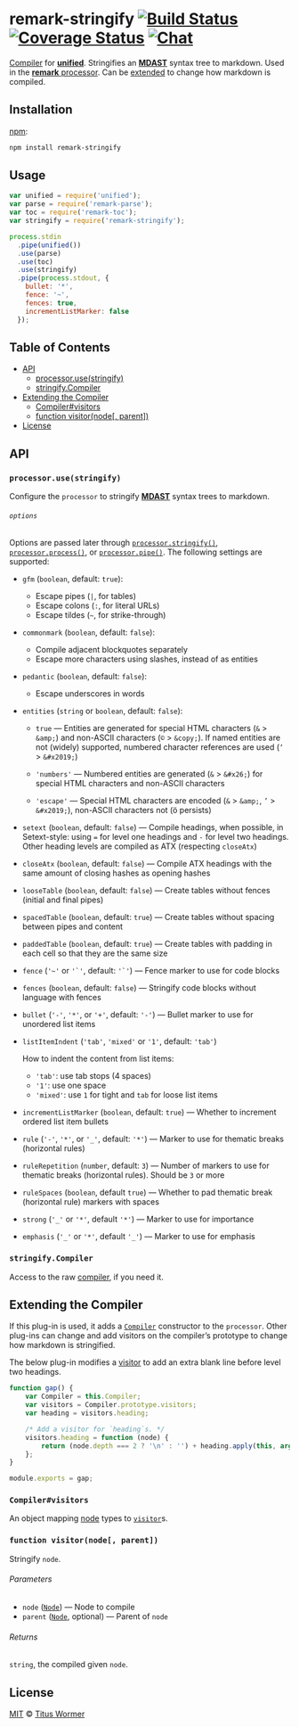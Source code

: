 # remark-stringify [![Build Status][build-badge]][build-status] [![Coverage Status][coverage-badge]][coverage-status] [![Chat][chat-badge]][chat]

[Compiler][] for [**unified**][unified].  Stringifies an
[**MDAST**][mdast] syntax tree to markdown.  Used in the [**remark**
processor][processor].  Can be [extended][extend] to change how
markdown is compiled.

## Installation

[npm][]:

```bash
npm install remark-stringify
```

## Usage

```js
var unified = require('unified');
var parse = require('remark-parse');
var toc = require('remark-toc');
var stringify = require('remark-stringify');

process.stdin
  .pipe(unified())
  .use(parse)
  .use(toc)
  .use(stringify)
  .pipe(process.stdout, {
    bullet: '*',
    fence: '~',
    fences: true,
    incrementListMarker: false
  });
```

## Table of Contents

*   [API](#api)
    *   [processor.use(stringify)](#processorusestringify)
    *   [stringify.Compiler](#stringifycompiler)
*   [Extending the Compiler](#extending-the-compiler)
    *   [Compiler#visitors](#compilervisitors)
    *   [function visitor(node\[, parent\])](#function-visitornode-parent)
*   [License](#license)

## API

### `processor.use(stringify)`

Configure the `processor` to stringify [**MDAST**][mdast] syntax trees
to markdown.

###### `options`

Options are passed later through [`processor.stringify()`][stringify],
[`processor.process()`][process], or [`processor.pipe()`][pipe].
The following settings are supported:

*   `gfm` (`boolean`, default: `true`):
    *   Escape pipes (`|`, for tables)
    *   Escape colons (`:`, for literal URLs)
    *   Escape tildes (`~`, for strike-through)
*   `commonmark` (`boolean`, default: `false`):
    *   Compile adjacent blockquotes separately
    *   Escape more characters using slashes, instead of as entities
*   `pedantic` (`boolean`, default: `false`):
    *   Escape underscores in words
*   `entities` (`string` or `boolean`, default: `false`):

    *   `true` — Entities are generated for special HTML characters
        (`&` > `&amp;`) and non-ASCII characters (`©` > `&copy;`).
        If named entities are not (widely) supported, numbered character
        references are used (`’` > `&#x2019;`)

    *   `'numbers'` — Numbered entities are generated (`&` > `&#x26;`)
        for special HTML characters and non-ASCII characters

    *   `'escape'` — Special HTML characters are encoded (`&` >
        `&amp;`, `’` > `&#x2019;`), non-ASCII characters not (ö persists)

*   `setext` (`boolean`, default: `false`)
    — Compile headings, when possible, in Setext-style: using `=` for
    level one headings and `-` for level two headings.  Other heading
    levels are compiled as ATX (respecting `closeAtx`)
*   `closeAtx` (`boolean`, default: `false`)
    — Compile ATX headings with the same amount of closing hashes as
    opening hashes
*   `looseTable` (`boolean`, default: `false`)
    — Create tables without fences (initial and final pipes)
*   `spacedTable` (`boolean`, default: `true`)
    — Create tables without spacing between pipes and content
*   `paddedTable` (`boolean`, default: `true`)
    — Create tables with padding in each cell so that they are the same size
*   `fence` (`'~'` or ``'`'``, default: ``'`'``)
    — Fence marker to use for code blocks
*   `fences` (`boolean`, default: `false`)
    — Stringify code blocks without language with fences
*   `bullet` (`'-'`, `'*'`, or `'+'`, default: `'-'`)
    — Bullet marker to use for unordered list items
*   `listItemIndent` (`'tab'`, `'mixed'` or `'1'`, default: `'tab'`)

    How to indent the content from list items:

    *   `'tab'`: use tab stops (4 spaces)
    *   `'1'`: use one space
    *   `'mixed'`: use `1` for tight and `tab` for loose list items

*   `incrementListMarker` (`boolean`, default: `true`)
    — Whether to increment ordered list item bullets
*   `rule` (`'-'`, `'*'`, or `'_'`, default: `'*'`)
    — Marker to use for thematic breaks (horizontal rules)
*   `ruleRepetition` (`number`, default: `3`)
    — Number of markers to use for thematic breaks (horizontal rules).
    Should be `3` or more
*   `ruleSpaces` (`boolean`, default `true`)
    — Whether to pad thematic break (horizontal rule) markers with
    spaces
*   `strong` (`'_'` or `'*'`, default `'*'`)
    — Marker to use for importance
*   `emphasis` (`'_'` or `'*'`, default `'_'`)
    — Marker to use for emphasis

### `stringify.Compiler`

Access to the raw [compiler][], if you need it.

## Extending the Compiler

If this plug-in is used, it adds a [`Compiler`][compiler] constructor
to the `processor`.  Other plug-ins can change and add visitors on
the compiler’s prototype to change how markdown is stringified.

The below plug-in modifies a [visitor][] to add an extra blank line
before level two headings.

```js
function gap() {
    var Compiler = this.Compiler;
    var visitors = Compiler.prototype.visitors;
    var heading = visitors.heading;

    /* Add a visitor for `heading`s. */
    visitors.heading = function (node) {
        return (node.depth === 2 ? '\n' : '') + heading.apply(this, arguments);
    };
}

module.exports = gap;
```

### `Compiler#visitors`

An object mapping [node][] types to [`visitor`][visitor]s.

### `function visitor(node[, parent])`

Stringify `node`.

###### Parameters

*   `node` ([`Node`][node]) — Node to compile
*   `parent` ([`Node`][node], optional) — Parent of `node`

###### Returns

`string`, the compiled given `node`.

## License

[MIT][license] © [Titus Wormer][author]

<!-- Definitions -->

[build-badge]: https://img.shields.io/travis/wooorm/remark.svg

[build-status]: https://travis-ci.org/wooorm/remark

[coverage-badge]: https://img.shields.io/codecov/c/github/wooorm/remark.svg

[coverage-status]: https://codecov.io/github/wooorm/remark

[chat-badge]: https://img.shields.io/gitter/room/wooorm/remark.svg

[chat]: https://gitter.im/wooorm/remark

[license]: https://github.com/wooorm/remark/blob/master/LICENSE

[author]: http://wooorm.com

[npm]: https://docs.npmjs.com/cli/install

[unified]: https://github.com/wooorm/unified

[processor]: https://github.com/wooorm/remark

[stringify]: https://github.com/wooorm/unified#processorstringifynode-filevalue-options

[process]: https://github.com/wooorm/unified#processorprocessfilevalue-options-done

[pipe]: https://github.com/wooorm/unified#processorpipestream-options

[compiler]: https://github.com/wooorm/unified#processorcompiler

[mdast]: https://github.com/wooorm/mdast

[node]: https://github.com/wooorm/unist#node

[extend]: #extending-the-compiler

[visitor]: #function-visitornode-parent
